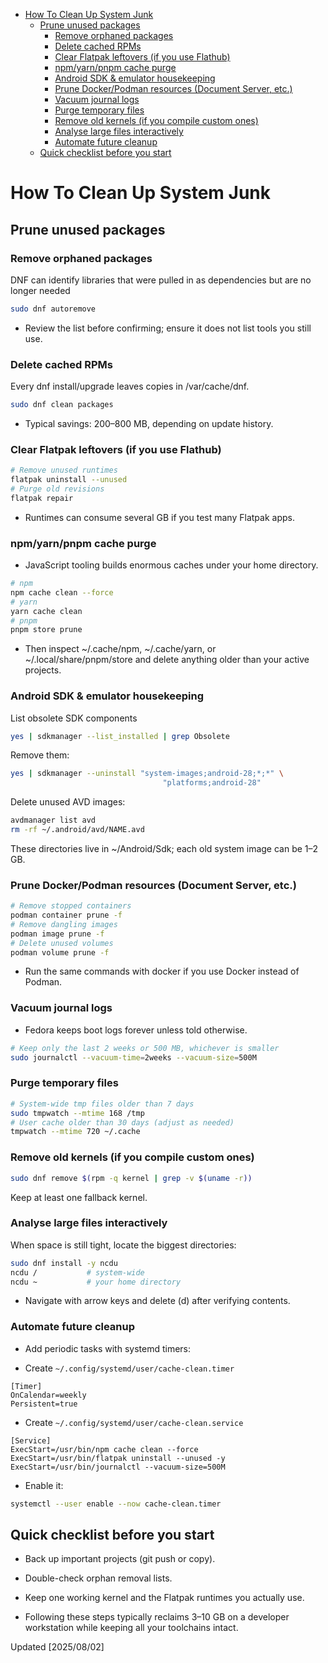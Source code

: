 

<!-- toc -->

- [How To Clean Up System Junk](#how-to-clean-up-system-junk)
  * [Prune unused packages](#prune-unused-packages)
    + [Remove orphaned packages](#remove-orphaned-packages)
    + [Delete cached RPMs](#delete-cached-rpms)
    + [Clear Flatpak leftovers (if you use Flathub)](#clear-flatpak-leftovers-if-you-use-flathub)
    + [npm/yarn/pnpm cache purge](#npmyarnpnpm-cache-purge)
    + [Android SDK & emulator housekeeping](#android-sdk--emulator-housekeeping)
    + [Prune Docker/Podman resources (Document Server, etc.)](#prune-dockerpodman-resources-document-server-etc)
    + [Vacuum journal logs](#vacuum-journal-logs)
    + [Purge temporary files](#purge-temporary-files)
    + [Remove old kernels (if you compile custom ones)](#remove-old-kernels-if-you-compile-custom-ones)
    + [Analyse large files interactively](#analyse-large-files-interactively)
    + [Automate future cleanup](#automate-future-cleanup)
  * [Quick checklist before you start](#quick-checklist-before-you-start)

<!-- tocstop -->

# How To Clean Up System Junk

## Prune unused packages
### Remove orphaned packages
DNF can identify libraries that were pulled in as dependencies but are no longer needed
```bash
sudo dnf autoremove
```
- Review the list before confirming; ensure it does not list tools you still use.

### Delete cached RPMs
Every dnf install/upgrade leaves copies in /var/cache/dnf.

```bash
sudo dnf clean packages
```

- Typical savings: 200–800 MB, depending on update history.

### Clear Flatpak leftovers (if you use Flathub)
```bash
# Remove unused runtimes
flatpak uninstall --unused
# Purge old revisions
flatpak repair
```
- Runtimes can consume several GB if you test many Flatpak apps.

### npm/yarn/pnpm cache purge
- JavaScript tooling builds enormous caches under your home directory.

```bash
# npm
npm cache clean --force
# yarn
yarn cache clean
# pnpm
pnpm store prune
```

- Then inspect ~/.cache/npm, ~/.cache/yarn, or ~/.local/share/pnpm/store and delete anything older than your active projects.

### Android SDK & emulator housekeeping
List obsolete SDK components

```bash
yes | sdkmanager --list_installed | grep Obsolete
```
Remove them:

```bash
yes | sdkmanager --uninstall "system-images;android-28;*;*" \
                                  "platforms;android-28"
```
Delete unused AVD images:

```bash
avdmanager list avd
rm -rf ~/.android/avd/NAME.avd
```
These directories live in ~/Android/Sdk; each old system image can be 1–2 GB.

### Prune Docker/Podman resources (Document Server, etc.)
```bash
# Remove stopped containers
podman container prune -f
# Remove dangling images
podman image prune -f
# Delete unused volumes
podman volume prune -f
```
- Run the same commands with docker if you use Docker instead of Podman.

### Vacuum journal logs
- Fedora keeps boot logs forever unless told otherwise.

```bash
# Keep only the last 2 weeks or 500 MB, whichever is smaller
sudo journalctl --vacuum-time=2weeks --vacuum-size=500M
```
### Purge temporary files
```bash
# System-wide tmp files older than 7 days
sudo tmpwatch --mtime 168 /tmp
# User cache older than 30 days (adjust as needed)
tmpwatch --mtime 720 ~/.cache
```
### Remove old kernels (if you compile custom ones)
```bash
sudo dnf remove $(rpm -q kernel | grep -v $(uname -r))
```
Keep at least one fallback kernel.

### Analyse large files interactively
When space is still tight, locate the biggest directories:

```bash
sudo dnf install -y ncdu
ncdu /           # system-wide
ncdu ~           # your home directory
```
- Navigate with arrow keys and delete (d) after verifying contents.

### Automate future cleanup
- Add periodic tasks with systemd timers:

- Create `~/.config/systemd/user/cache-clean.timer`

```text
[Timer]
OnCalendar=weekly
Persistent=true
```
- Create `~/.config/systemd/user/cache-clean.service`

```text
[Service]
ExecStart=/usr/bin/npm cache clean --force
ExecStart=/usr/bin/flatpak uninstall --unused -y
ExecStart=/usr/bin/journalctl --vacuum-size=500M
```
- Enable it:

```bash
systemctl --user enable --now cache-clean.timer

```
## Quick checklist before you start
- Back up important projects (git push or copy).

- Double-check orphan removal lists.

- Keep one working kernel and the Flatpak runtimes you actually use.

- Following these steps typically reclaims 3–10 GB on a developer workstation while keeping all your toolchains intact.





Updated [2025/08/02]
